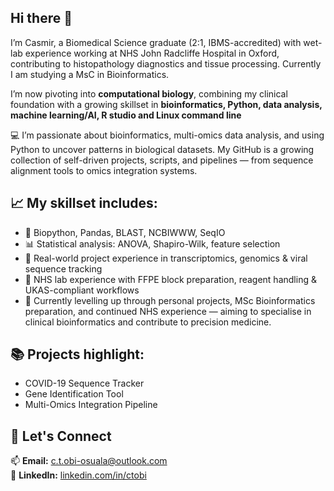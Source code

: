 ## Hi there 👋

I’m Casmir, a Biomedical Science graduate (2:1, IBMS-accredited) with wet-lab experience working at NHS John Radcliffe Hospital in Oxford, contributing to histopathology diagnostics and tissue processing. Currently I am studying a MsC in Bioinformatics.

I’m now pivoting into **computational biology**, combining my clinical foundation with a growing skillset in **bioinformatics, Python, data analysis, machine learning/AI, R studio and Linux command line** 

💻 I’m passionate about bioinformatics, multi-omics data analysis, and using Python to uncover patterns in biological datasets. My GitHub is a growing collection of self-driven projects, scripts, and pipelines — from sequence alignment tools to omics integration systems.

## 📈 My skillset includes:

- 🧬 Biopython, Pandas, BLAST, NCBIWWW, SeqIO
- 📊 Statistical analysis: ANOVA, Shapiro-Wilk, feature selection
- 🧠 Real-world project experience in transcriptomics, genomics & viral sequence tracking
- 🧪 NHS lab experience with FFPE block preparation, reagent handling & UKAS-compliant workflows
- 🌱 Currently levelling up through personal projects, MSc Bioinformatics preparation, and continued NHS experience — aiming to specialise in clinical bioinformatics and contribute to precision medicine.

## 📚 Projects highlight:

- COVID-19 Sequence Tracker
- Gene Identification Tool
- Multi-Omics Integration Pipeline

## 💬 Let's Connect

📫 **Email:** c.t.obi-osuala@outlook.com  
🔗 **LinkedIn:** [linkedin.com/in/ctobi](https://www.linkedin.com/in/ctobi)  

